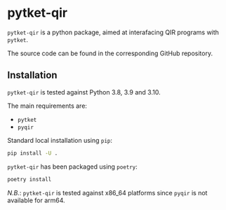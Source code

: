 # pytket-qir

`pytket-qir` is a python package, aimed at interafacing QIR programs with `pytket`.

The source code can be found in the corresponding GitHub repository.

## Installation

`pytket-qir` is tested against Python 3.8, 3.9 and 3.10.

The main requirements are:

- `pytket`
- `pyqir`

Standard local installation using `pip`:

```sh
pip install -U .
```

`pytket-qir` has been packaged using `poetry`:

```sh
poetry install
```

_N.B._: `pytket-qir` is tested against x86_64 platforms since `pyqir` is not available for arm64.
